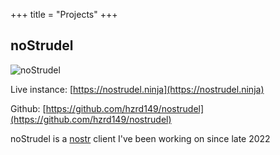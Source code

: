 +++
title = "Projects"
+++

## noStrudel

![noStrudel](https://repository-images.githubusercontent.com/581644549/d5eec580-ba3d-41e8-87db-58c313bf3f45)

Live instance: [https://nostrudel.ninja](https://nostrudel.ninja)

Github: [https://github.com/hzrd149/nostrudel](https://github.com/hzrd149/nostrudel)

noStrudel is a [nostr](https://github.com/nostr-protocol/nostr) client I've been working on since late 2022
